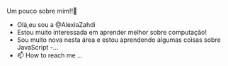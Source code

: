  Um pouco sobre mim!!:hugs:
-  Olá,eu sou a @AlexiaZahdi
-  Estou muito interessada em aprender melhor sobre computação!
-  Sou muito nova nesta área e estou aprendendo algumas coisas sobre JavaScript
-...
- 📫 How to reach me ...

<!---
AlexiaZahdi/AlexiaZahdi is a ✨ special ✨ repository because its `README.md` (this file) appears on your GitHub profile.
You can click the Preview link to take a look at your changes.
--->
